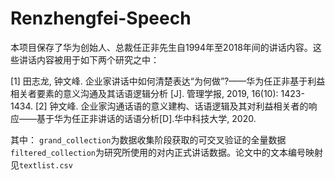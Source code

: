 # Renzhengfei-Speech

本项目保存了华为创始人、总裁任正非先生自1994年至2018年间的讲话内容。这些讲话内容被用于如下两个研究之中：

[1] 田志龙, 钟文峰. 企业家讲话中如何清楚表达“为何做”?——华为任正非基于利益相关者要素的意义沟通及其话语逻辑分析 [J]. 管理学报, 2019, 16(10): 1423-1434.
[2] 钟文峰. 企业家沟通话语的意义建构、话语逻辑及其对利益相关者的响应——基于华为任正非讲话的话语分析[D].华中科技大学, 2020.

其中：
`grand_collection`为数据收集阶段获取的可交叉验证的全量数据
`filtered_collection`为研究所使用的对内正式讲话数据。论文中的文本编号映射见`textlist.csv`

